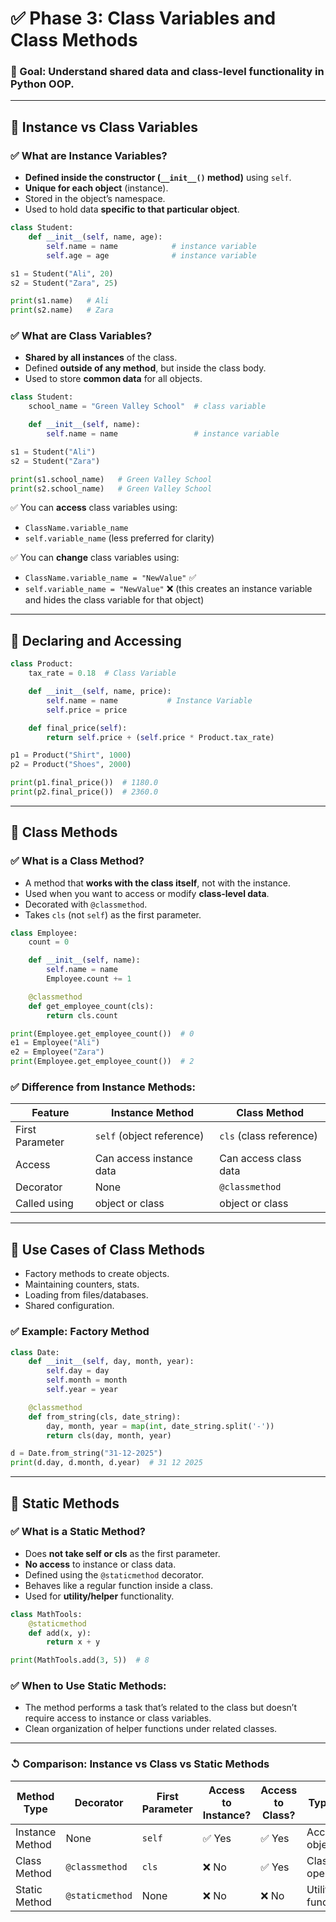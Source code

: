 # ✅ Phase 3: Class Variables and Class Methods

### 🎯 Goal: Understand shared data and class-level functionality in Python OOP.

---

## 🔹 Instance vs Class Variables

### ✅ What are Instance Variables?
- **Defined inside the constructor (`__init__()` method)** using `self`.
- **Unique for each object** (instance).
- Stored in the object’s namespace.
- Used to hold data **specific to that particular object**.

```python
class Student:
    def __init__(self, name, age):
        self.name = name            # instance variable
        self.age = age              # instance variable

s1 = Student("Ali", 20)
s2 = Student("Zara", 25)

print(s1.name)   # Ali
print(s2.name)   # Zara
```

### ✅ What are Class Variables?
- **Shared by all instances** of the class.
- Defined **outside of any method**, but inside the class body.
- Used to store **common data** for all objects.

```python
class Student:
    school_name = "Green Valley School"  # class variable

    def __init__(self, name):
        self.name = name                 # instance variable

s1 = Student("Ali")
s2 = Student("Zara")

print(s1.school_name)   # Green Valley School
print(s2.school_name)   # Green Valley School
```

✅ You can **access** class variables using:
- `ClassName.variable_name`
- `self.variable_name` (less preferred for clarity)

✅ You can **change** class variables using:
- `ClassName.variable_name = "NewValue"` ✅
- `self.variable_name = "NewValue"` ❌ (this creates an instance variable and hides the class variable for that object)

---

## 🔹 Declaring and Accessing

```python
class Product:
    tax_rate = 0.18  # Class Variable

    def __init__(self, name, price):
        self.name = name           # Instance Variable
        self.price = price

    def final_price(self):
        return self.price + (self.price * Product.tax_rate)

p1 = Product("Shirt", 1000)
p2 = Product("Shoes", 2000)

print(p1.final_price())  # 1180.0
print(p2.final_price())  # 2360.0
```

---

## 🔹 Class Methods

### ✅ What is a Class Method?
- A method that **works with the class itself**, not with the instance.
- Used when you want to access or modify **class-level data**.
- Decorated with `@classmethod`.
- Takes `cls` (not `self`) as the first parameter.

```python
class Employee:
    count = 0

    def __init__(self, name):
        self.name = name
        Employee.count += 1

    @classmethod
    def get_employee_count(cls):
        return cls.count

print(Employee.get_employee_count())  # 0
e1 = Employee("Ali")
e2 = Employee("Zara")
print(Employee.get_employee_count())  # 2
```

### ✅ Difference from Instance Methods:

| Feature          | Instance Method           | Class Method                 |
|------------------|---------------------------|------------------------------|
| First Parameter  | `self` (object reference) | `cls` (class reference)      |
| Access           | Can access instance data  | Can access class data        |
| Decorator        | None                      | `@classmethod`               |
| Called using     | object or class           | object or class              |

---

## 🔹 Use Cases of Class Methods
- Factory methods to create objects.
- Maintaining counters, stats.
- Loading from files/databases.
- Shared configuration.

### ✅ Example: Factory Method
```python
class Date:
    def __init__(self, day, month, year):
        self.day = day
        self.month = month
        self.year = year

    @classmethod
    def from_string(cls, date_string):
        day, month, year = map(int, date_string.split('-'))
        return cls(day, month, year)

d = Date.from_string("31-12-2025")
print(d.day, d.month, d.year)  # 31 12 2025
```

---

## 🔹 Static Methods

### ✅ What is a Static Method?
- Does **not take self or cls** as the first parameter.
- **No access** to instance or class data.
- Defined using the `@staticmethod` decorator.
- Behaves like a regular function inside a class.
- Used for **utility/helper** functionality.

```python
class MathTools:
    @staticmethod
    def add(x, y):
        return x + y

print(MathTools.add(3, 5))  # 8
```

### ✅ When to Use Static Methods:
- The method performs a task that’s related to the class but doesn’t require access to instance or class variables.
- Clean organization of helper functions under related classes.

---

### ↺ Comparison: Instance vs Class vs Static Methods

| Method Type     | Decorator     | First Parameter | Access to Instance? | Access to Class? | Typical Use |
|-----------------|---------------|------------------|----------------------|------------------|-------------|
| Instance Method | None          | `self`           | ✅ Yes               | ✅ Yes           | Access object data |
| Class Method    | `@classmethod`| `cls`            | ❌ No                | ✅ Yes           | Class-level operations |
| Static Method   | `@staticmethod`| None            | ❌ No                | ❌ No            | Utility/helper functions |
